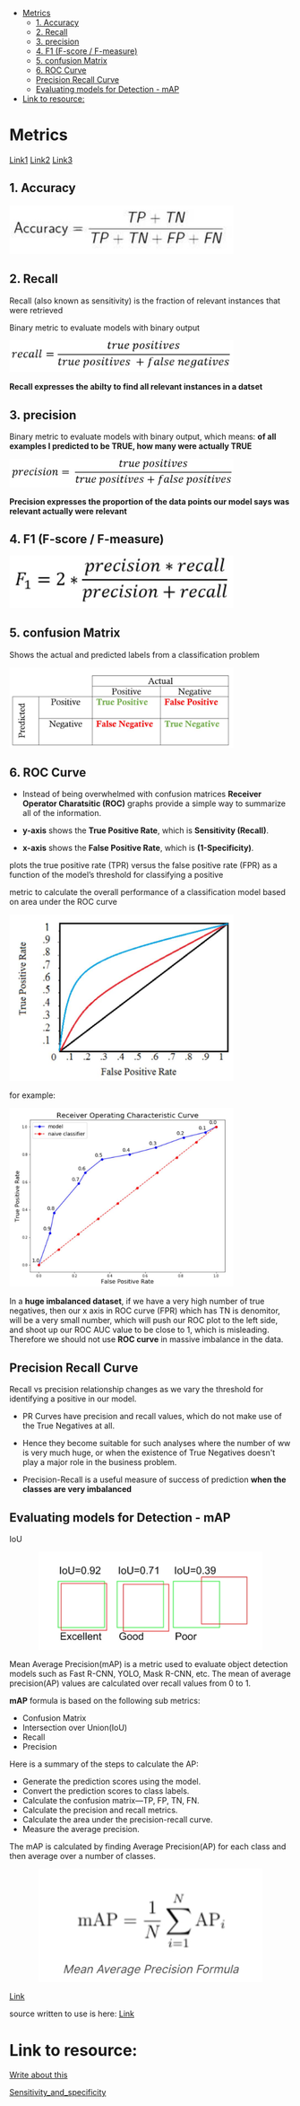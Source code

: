 
<!--ts-->
* [Metrics](#metrics)
   * [1. Accuracy](#1-accuracy)
   * [2. Recall](#2-recall)
   * [3. precision](#3-precision)
   * [4. F1 (F-score / F-measure)](#4-f1-f-score--f-measure)
   * [5. confusion Matrix](#5-confusion-matrix)
   * [6. ROC Curve](#6-roc-curve)
   * [Precision Recall Curve](#precision-recall-curve)
   * [Evaluating models for Detection - mAP](#evaluating-models-for-detection---map)
* [Link to resource:](#link-to-resource)

<!-- Created by https://github.com/ekalinin/github-markdown-toc -->
<!-- Added by: gil_diy, at: Thu 05 Jan 2023 13:05:20 IST -->

<!--te-->
# Metrics


[Link1](https://youtu.be/aWAnNHXIKww)
[Link2](https://youtu.be/A_ZKMsZ3f3o)
[Link3](https://youtu.be/A_ZKMsZ3f3o)

## 1. Accuracy

<p align="center" style="width:400px;" >
  <img src="images/metrics/accuracy.jpg" title="tool tip here">
</p>


## 2. Recall

Recall (also known as sensitivity) is the fraction of relevant instances that were retrieved

Binary metric to evaluate models with binary output

<p align="center" style="width:400px;" >
  <img src="images/metrics/recall.jpg" title="tool tip here">
</p>


**Recall expresses the abilty to find all relevant instances in a datset**

## 3. precision

Binary metric to evaluate models with binary output, which means:
**of all examples I predicted to be TRUE, how many were actually TRUE**

<p align="center" style="width:400px;" >
  <img src="images/metrics/precision.jpg" title="tool tip here">
</p>


**Precision expresses the proportion of the data points our model says was relevant actually were relevant**


## 4. F1 (F-score / F-measure)

<p align="center"  style="width:400px;" >
  <img src="images/metrics/f1.jpg" title="tool tip here">
</p>


## 5. confusion Matrix

Shows the actual and predicted labels from a classification problem

<p align="center" style="width:400px;" >
  <img src="images/metrics/confusion_metrics.jpg" title="tool tip here">
</p>

## 6. ROC Curve


* Instead of being overwhelmed with confusion matrices **Receiver Operator Charatsitic (ROC)** graphs provide a simple way to summarize all of the information.


* **y-axis** shows the **True Positive Rate**, which is **Sensitivity (Recall)**.

* **x-axis** shows the **False Positive Rate**, which is **(1-Specificity)**.


plots the true positive rate (TPR) versus the false positive rate (FPR) as a function of the model’s threshold for classifying a positive

metric to calculate the overall performance of a classification model based on area under the ROC curve

<p align="center" style="width:400px;">
  <img src="images/metrics/roc.jpg" title="tool tip here">
</p>


for example: 

<p align="center" style="width:400px;">
  <img src="images/metrics/roc2.jpg" title="tool tip here">
</p>

In a **huge imbalanced dataset**, if we have a very high number of true negatives, then our x axis in ROC curve (FPR) which has TN is denomitor, will be a very small number, which will push our ROC plot to the left side,
and shoot up our ROC AUC value to be close to 1, which is misleading.
Therefore we should not use **ROC curve** in massive imbalance in the data.

## Precision Recall Curve

Recall vs precision relationship changes as we vary the threshold for identifying a positive in our model. 

* PR Curves have precision and recall values, which do not make use of the True Negatives at all.

* Hence they become suitable for such analyses where the number of ww is very much huge, or when the existence of True Negatives doesn't play a major role in the business problem.

* Precision-Recall is a useful measure of success of prediction **when the classes are very imbalanced**


## Evaluating models for Detection - mAP

IoU

<p align="center">
  <img width="400" src="images/metrics/Iou.jpg" title="Look into the image">
</p>


Mean Average Precision(mAP) is a metric used to evaluate object detection models such as Fast R-CNN, YOLO, Mask R-CNN, etc. The mean of average precision(AP) values are calculated over recall values from 0 to 1.

**mAP** formula is based on the following sub metrics:

  * Confusion Matrix
  * Intersection over Union(IoU)
  * Recall
  * Precision


Here is a summary of the steps to calculate the AP:

* Generate the prediction scores using the model.
* Convert the prediction scores to class labels.
* Calculate the confusion matrix—TP, FP, TN, FN.
* Calculate the precision and recall metrics.
* Calculate the area under the precision-recall curve.
* Measure the average precision.

The mAP is calculated by finding Average Precision(AP) for each class and then average over a number of classes.

<p align="center">
  <img width="400" src="images/metrics/mean_average_precision.jpg" title="Look into the image">
</p>


[Link](https://blog.paperspace.com/mean-average-precision/)


source written to use is here: [Link](https://github.com/rafaelpadilla/review_object_detection_metrics/blob/main/src/evaluators/coco_evaluator.py)

# Link to resource:

[Write about this](https://ds100.org/sp20/resources/assets/lectures/lec24/LogisticRegressionPart2.html)

[Sensitivity_and_specificity](https://en.wikipedia.org/wiki/Sensitivity_and_specificity)

